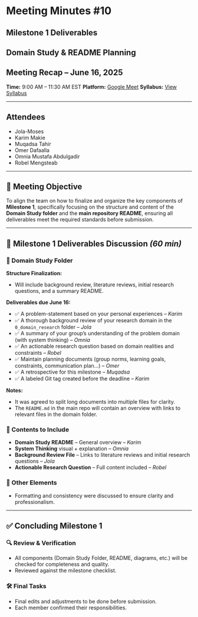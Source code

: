 # Meeting Minutes #10

## Milestone 1 Deliverables

## Domain Study & README Planning

## Meeting Recap – June 16, 2025

**Time:** 9:00 AM – 11:30 AM EST
**Platform:** [Google Meet](https://meet.google.com/thw-hymo-eah)
**Syllabus:** [View Syllabus](https://docs.google.com/document/d/1TaoVVqJD5EqmBGLw6_qzph8EZnuL6uhY/edit?tab=t.0)

---

## Attendees

- Jola-Moses
- Karim Makie
- Muqadsa Tahir
- Omer Dafaalla
- Omnia Mustafa Abdulgadir
- Robel Mengsteab

---

## 🎯 Meeting Objective

To align the team on how to
finalize and organize the key
components of **Milestone 1**,
specifically focusing on the
structure and content of the
**Domain Study folder** and the
**main repository README**, ensuring
all deliverables meet the required
standards before submission.

---

## 📌 Milestone 1 Deliverables Discussion *(60 min)*

### 📂 Domain Study Folder

**Structure Finalization:**

- Will include background review,
literature reviews, initial research
questions, and a summary README.

**Deliverables due June 16:**

- ✅ A problem-statement based
on your personal experiences – *Karim*
- ✅ A thorough background review
of your research domain in the
`0_domain_research` folder – *Jola*
- ✅ A summary of your group’s
understanding of the problem
domain (with system thinking) – *Omnia*
- ✅ An actionable research question
based on domain realities and
constraints – *Robel*
- ✅ Maintain planning documents
(group norms, learning goals,
constraints, communication plan…) – *Omer*
- ✅ A retrospective for this
milestone – *Muqadsa*
- ✅ A labeled Git tag created
before the deadline – *Karim*

**Notes:**

- It was agreed to split long
documents into multiple files
for clarity.
- The `README.md` in the main
repo will contain an overview
with links to relevant files
in the domain folder.

### 📁 Contents to Include

- **Domain Study README** – General
overview – *Karim*
- **System Thinking**
visual + explanation – *Omnia*
- **Background Review File** – Links
to literature reviews and
initial research questions – *Jola*
- **Actionable Research Question** – Full
content included – *Robel*

### 🧾 Other Elements

- Formatting and consistency
were discussed to ensure
clarity and professionalism.

---

## ✅ Concluding Milestone 1

### 🔍 Review & Verification

- All components (Domain Study
Folder, README, diagrams, etc.)
will be checked for completeness
and quality.
- Reviewed against the
milestone checklist.

### 🛠 Final Tasks

- Final edits and adjustments
to be done before submission.
- Each member confirmed their
responsibilities.
